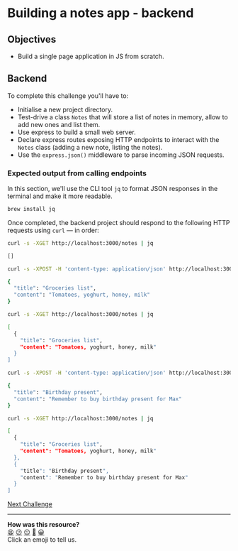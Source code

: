 # Building a notes app - backend

## Objectives

 * Build a single page application in JS from scratch.

## Backend

To complete this challenge you'll have to:
 * Initialise a new project directory.
 * Test-drive a class `Notes` that will store a list of notes in memory, allow to add new ones and list them.
 * Use express to build a small web server.
 * Declare express routes exposing HTTP endpoints to interact with the `Notes` class (adding a new note, listing the notes).
 * Use the `express.json()` middleware to parse incoming JSON requests.

### Expected output from calling endpoints

In this section, we'll use the CLI tool `jq` to format JSON responses in the terminal and make it more readable.

```bash
brew install jq
```

Once completed, the backend project should respond to the following HTTP requests using `curl` — in order:

```bash
curl -s -XGET http://localhost:3000/notes | jq

[]
```

```bash
curl -s -XPOST -H 'content-type: application/json' http://localhost:3000/notes -d '{"title":"Groceries list", "content": "Tomatoes, yoghurt, honey, milk"}' | jq

{
  "title": "Groceries list",
  "content": "Tomatoes, yoghurt, honey, milk"
}
```

```bash
curl -s -XGET http://localhost:3000/notes | jq

[
  {
    "title": "Groceries list",
    "content": "Tomatoes, yoghurt, honey, milk"
  }
]
```

```bash
curl -s -XPOST -H 'content-type: application/json' http://localhost:3000/notes -d '{"title":"Birthday present", "content": "Remember to buy birthday present for Max"}' | jq

{
  "title": "Birthday present",
  "content": "Remember to buy birthday present for Max"
}
```

```bash
curl -s -XGET http://localhost:3000/notes | jq

[
  {
    "title": "Groceries list",
    "content": "Tomatoes, yoghurt, honey, milk"
  },
  {
    "title": "Birthday present",
    "content": "Remember to buy birthday present for Max"
  }
]
```

[Next Challenge](09_notes_app_frontend.md)

<!-- BEGIN GENERATED SECTION DO NOT EDIT -->

---

**How was this resource?**  
[😫](https://airtable.com/shrUJ3t7KLMqVRFKR?prefill_Repository=makersacademy/javascript-web-applications&prefill_File=contents/08_notes_app_backend.md&prefill_Sentiment=😫) [😕](https://airtable.com/shrUJ3t7KLMqVRFKR?prefill_Repository=makersacademy/javascript-web-applications&prefill_File=contents/08_notes_app_backend.md&prefill_Sentiment=😕) [😐](https://airtable.com/shrUJ3t7KLMqVRFKR?prefill_Repository=makersacademy/javascript-web-applications&prefill_File=contents/08_notes_app_backend.md&prefill_Sentiment=😐) [🙂](https://airtable.com/shrUJ3t7KLMqVRFKR?prefill_Repository=makersacademy/javascript-web-applications&prefill_File=contents/08_notes_app_backend.md&prefill_Sentiment=🙂) [😀](https://airtable.com/shrUJ3t7KLMqVRFKR?prefill_Repository=makersacademy/javascript-web-applications&prefill_File=contents/08_notes_app_backend.md&prefill_Sentiment=😀)  
Click an emoji to tell us.

<!-- END GENERATED SECTION DO NOT EDIT -->
